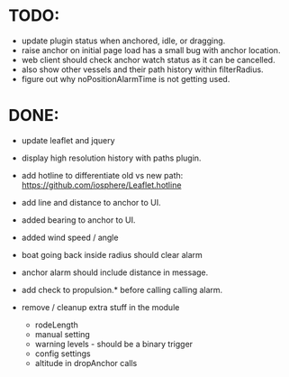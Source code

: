 # TODO: 

* update plugin status when anchored, idle, or dragging.
* raise anchor on initial page load has a small bug with anchor location.
* web client should check anchor watch status as it can be cancelled.
* also show other vessels and their path history within filterRadius.
* figure out why noPositionAlarmTime is not getting used.

# DONE:

* update leaflet and jquery
* display high resolution history with paths plugin.
* add hotline to differentiate old vs new path: https://github.com/iosphere/Leaflet.hotline
* add line and distance to anchor to UI.
* added bearing to anchor to UI.
* added wind speed / angle
* boat going back inside radius should clear alarm
* anchor alarm should include distance in message.
* add check to propulsion.* before calling calling alarm.

* remove / cleanup extra stuff in the module
  * rodeLength
  * manual setting
  * warning levels - should be a binary trigger
  * config settings
  * altitude in dropAnchor calls